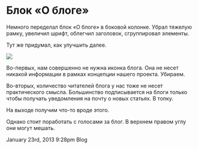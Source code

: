 # Блок «О блоге»

Немного переделал блок «О блоге» в боковой колонке. Убрал тяжелую рамку,
увеличил шрифт, облегчил заголовок, сгруппировал элементы.

Тут же придумал, как улучшить далее.

![](/tumblr/84842740526_0.png)

Во-первых, нам совершенно не нужна иконка блога. Она не несет никакой
информации в рамках концепции нашего проекта. Убираем.

Во-вторых, количество читателей блога у нас тоже не несет практического
смысла. Большинство подписывается на блоги только чтобы получать
уведомления на почту о новых статьях. В топку.

На выходе получим что-то вроде этого.

Однако стоит поработать с голосами за блог. В верхнем правом углу они
могут мешать.

<span id="timestamp"> January 23rd, 2013 9:28pm </span> <span
class="tag">Blog</span>
